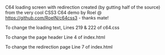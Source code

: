C64 loading screen with redirection created (by gutting half of the source) from the very cool CSS3 C64 demo by Roel @ https://github.com/RoelN/c64css3 - thanks mate!

To change the loading text, Lines 219 & 222 of c64.css

To change the page header Line 4 of index.html

To change the redirection page Line 7 of index.html